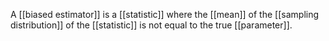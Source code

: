 A [[biased estimator]] is a [[statistic]]  where the [[mean]] of the [[sampling distribution]] of the [[statistic]] is not equal to the true [[parameter]].